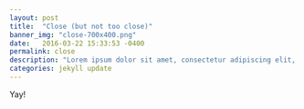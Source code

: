 ```yaml
---
layout: post
title:  "Close (but not too close)"
banner_img: "close-700x400.png"
date:   2016-03-22 15:33:53 -0400
permalink: close
description: "Lorem ipsum dolor sit amet, consectetur adipiscing elit, sed do eiusmod tempor incididunt ut labore et dolore magna aliqua. Ut enim ad minim veniam, quis nostrud exercitation ullamco laboris nisi ut aliquip ex ea commodo consequat. "
categories: jekyll update
---
```

Yay!
